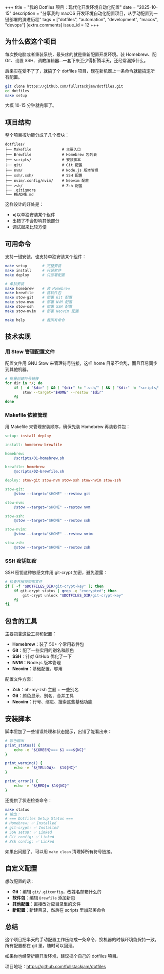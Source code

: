 +++
title = "我的 Dotfiles 项目：现代化开发环境自动化配置"
date = "2025-10-15"
description = "分享我的 macOS 开发环境自动化配置项目，从手动配置到一键部署的演进历程"
tags = ["dotfiles", "automation", "development", "macos", "devops"]
[extra.comments]
issue_id = 12
+++

## 为什么做这个项目

每次换电脑或者重装系统，最头疼的就是重新配置开发环境。装 Homebrew、配 Git、设置 SSH、调教编辑器...一套下来至少得折腾半天，还经常漏掉什么。

后来实在受不了了，就搞了个 dotfiles 项目，现在新机器上一条命令就能搞定所有配置。

```bash
git clone https://github.com/fullstackjam/dotfiles.git
cd dotfiles
make setup
```

大概 10-15 分钟就完事了。

## 项目结构

整个项目按功能分成了几个模块：

```
dotfiles/
├── Makefile              # 主要入口
├── Brewfile              # Homebrew 包列表
├── scripts/              # 安装脚本
├── git/                  # Git 配置
├── nvm/                  # Node.js 版本管理
├── ssh/.ssh/             # SSH 配置
├── nvim/.config/nvim/    # Neovim 配置
├── zsh/                  # Zsh 配置
├── .gitignore            
└── README.md             
```

这样设计的好处是：
- 可以单独安装某个组件
- 出错了不会影响其他部分
- 调试起来比较方便

## 可用命令

支持一键安装，也支持单独安装某个组件：

```bash
make setup       # 完整安装
make install     # 只装软件
make deploy      # 只部署配置

# 单独安装
make homebrew    # 装 Homebrew
make brewfile    # 装软件包
make stow-git    # 部署 Git 配置
make stow-nvm    # 部署 NVM 配置
make stow-ssh    # 部署 SSH 配置
make stow-nvim   # 部署 Neovim 配置

make help        # 看所有命令
```

## 技术实现

### 用 Stow 管理配置文件

配置文件用 GNU Stow 来管理符号链接，这样 home 目录不会乱，而且容易同步到其他机器。

```bash
# 批量创建符号链接
for dir in */; do
    if [ -d "$dir" ] && [ "$dir" != ".ssh/" ] && [ "$dir" != "scripts/" ]; then
        stow --target="$HOME" --restow "$dir"
    fi
done
```

### Makefile 依赖管理

用 Makefile 来管理安装顺序，确保先装 Homebrew 再装软件包：

```makefile
setup: install deploy

install: homebrew brewfile

homebrew:
    @scripts/01-homebrew.sh

brewfile: homebrew
    @scripts/02-brewfile.sh

deploy: stow-git stow-nvm stow-ssh stow-nvim stow-zsh

stow-git:
    @stow --target="$HOME" --restow git

stow-nvm:
    @stow --target="$HOME" --restow nvm

stow-ssh:
    @stow --target="$HOME" --restow ssh

stow-nvim:
    @stow --target="$HOME" --restow nvim

stow-zsh:
    @stow --target="$HOME" --restow zsh
```

### SSH 密钥加密

SSH 密钥这种敏感文件用 git-crypt 加密，避免泄露：

```bash
# 检查并解锁加密文件
if [ -f "$DOTFILES_DIR/git-crypt-key" ]; then
    if git-crypt status | grep -q "encrypted"; then
        git-crypt unlock "$DOTFILES_DIR/git-crypt-key"
    fi
fi
```

## 包含的工具

主要包含这些工具和配置：

- **Homebrew**：装了 50+ 个常用软件包
- **Git**：配了一些实用的别名和颜色
- **SSH**：针对 GitHub 优化了一下
- **NVM**：Node.js 版本管理
- **Neovim**：基础配置，够用

配置文件方面：
- **Zsh**：oh-my-zsh 主题 + 一些别名
- **Git**：颜色显示、别名、合并工具
- **Neovim**：行号、缩进、搜索这些基础功能

## 安装脚本

脚本里加了一些错误处理和状态提示，出错了能看出来：

```bash
# 彩色输出
print_status() {
    echo -e "${GREEN}=== $1 ===${NC}"
}

print_warning() {
    echo -e "${YELLOW}⚠️  $1${NC}"
}

print_error() {
    echo -e "${RED}❌ $1${NC}"
}
```

还提供了状态检查命令：

```bash
make status
# 输出：
# === Dotfiles Setup Status ===
# Homebrew: ✅ Installed
# git-crypt: ✅ Installed
# SSH setup: ✅ Linked
# Git config: ✅ Linked
# Zsh config: ✅ Linked
```

如果出问题了，可以用 `make clean` 清理掉所有符号链接。

## 自定义配置

想改配置的话：
- **Git**：编辑 `git/.gitconfig`，改姓名邮箱什么的
- **软件包**：编辑 `Brewfile` 添加新包
- **其他配置**：直接改对应目录里的文件
- **新配置**：新建目录，然后在 scripts 里加部署命令

## 总结

这个项目把半天的手动配置工作压缩成一条命令，换机器的时候环境能保持一致。所有配置都在 git 里，随时可以回滚。

如果你也经常折腾开发环境，建议搞个自己的 dotfiles 项目。

项目地址：https://github.com/fullstackjam/dotfiles
